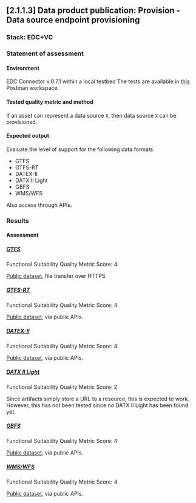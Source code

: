 ## [2.1.1.3] Data product publication: Provision - Data source endpoint provisioning
### Stack: EDC+VC

### Statement of assessment
#### Environment

EDC Connector v.0.7.1 within a local testbed
The tests are available in [this](https://www.postman.com/i2cat-dev/workspace/deployemds) Postman workspace.

#### Tested quality metric and method
If an asset can represent a data source `X`, then data source `X` can be provisioned.

#### Expected output
Evaluate the level of support for the following data formats

- GTFS
- GTFS-RT
- DATEX-II
- DATX II Light
- GBFS
- WMS/WFS

Also access through APIs.

### Results
#### Assessment
##### [GTFS](https://www.postman.com/i2cat-dev/workspace/deployemds/collection/36812968-1f42e195-aab4-4440-8302-3cd544a0a030?action=share&creator=36812968)

Functional Suitability Quality Metric Score: 4

[Public dataset](https://opendata-ajuntament.barcelona.cat/data/dataset/c46503e3-cec6-4032-894d-1063b7a365ee/resource/1c92542e-0346-4df5-9824-d7753ab02e33/download), file transfer over HTTPS

##### [GTFS-RT](https://www.postman.com/i2cat-dev/workspace/deployemds/collection/36812968-af4dfd50-c823-4069-b335-f01a503d4e3f?action=share&creator=36812968)

Functional Suitability Quality Metric Score: 4

[Public dataset](https://api.data.gov.my/gtfs-realtime/vehicle-position/ktmb/), via public APIs.

##### [DATEX-II](https://www.postman.com/i2cat-dev/workspace/deployemds/collection/36812968-069098d6-b5f1-4f2a-8be3-aef8ccfee9cc?action=share&creator=36812968)

Functional Suitability Quality Metric Score: 4

[Public dataset](https://opendata.emel.pt/cycling/biciparks?skip=1&limit=1), via public APIs.

##### [DATX II Light](https://www.postman.com/i2cat-dev/workspace/deployemds/collection/36812968-f437f62e-4784-45a8-9a4d-5e571efc45d1?action=share&creator=36812968)

Functional Suitability Quality Metric Score: 2

Since artifacts simply store a URL to a resource, this is expected to work.
However, this has not been tested since no DATX II Light has been found yet.

##### [GBFS](https://www.postman.com/i2cat-dev/workspace/deployemds/collection/36812968-acad1256-9871-448b-8883-feed3704a269?action=share&creator=36812968)

Functional Suitability Quality Metric Score: 4

[Public dataset](https://opendata.emel.pt/cycling/biciparks?skip=1&limit=1), via public APIs.

##### [WMS/WFS](https://www.postman.com/i2cat-dev/workspace/deployemds/collection/36812968-f34c9167-094b-47ec-b7bf-1e93115abb4d?action=share&creator=36812968)

Functional Suitability Quality Metric Score: 4

[Public dataset](https://openmaps.gov.bc.ca/geo/ows?SERVICE=WMS&REQUEST=GetCapabilities), via public APIs.
